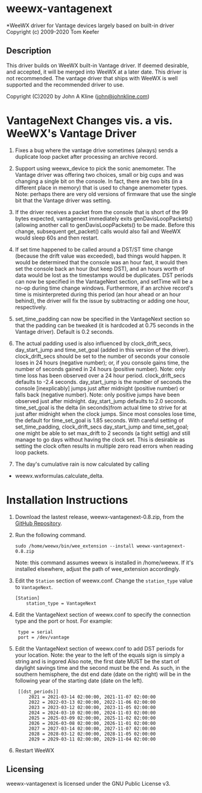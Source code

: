 # weewx-vantagenext
*WeeWX driver for Vantage devices largely based on built-in driver Copyright (c) 2009-2020 Tom Keefer

## Description

This driver builds on WeeWX built-in Vantage driver.  If deemed desirable, and accepted,
it will be merged into WeeWX at a later date.  This driver is not recommended.  The
vantage driver that ships with WeeWX is well supported and the recommended driver to use.

Copyright (C)2020 by John A Kline (john@johnkline.com)

# VantageNext Changes vis. a vis. WeeWX's Vantage Driver

1. Fixes a bug where the vantage drive sometimes (always) sends a duplicate loop packet
   after processing an archive record.

1. Support using weewx_device to pick the sonic anemometer.  The Vantage
   driver was offering two choices, small or big cups and was changing
   a single bit on the console.  In fact, there are two bits (in a different
   place in memory) that is used to change anemometer types.  Note:  perhaps
   there are very old versions of firmware that use the single bit that
   the Vantage driver was setting.

1. If the driver receives a packet from the console that is short of the 99 bytes
   expected, vantagenext immediately exits genDavisLoopPackets() (allowing
   another call to genDavisLoopPackets() to be made.  Before this change,
   subsequent get_packet() calls would also fail and WeeWX would sleep 60s
   and then restart.

1. If set time happened to be called around a DST/ST time change (because
   the drift value was exceeded), bad things would happen.  It would be
   determined that the console was an hour fast, it would then set the
   console back an hour (but keep DST), and an hours worth of data would
   be lost as the timestamps would be duplicates.  DST periods can now
   be specified in the VantageNext section, and setTime will be a no-op
   during time change windows.  Furthermore, if an archive record's time
   is misinterpreted during this period (an hour ahead or an hour behind),
   the driver will fix the issue by subtracting or adding one hour,
   respectively.

1. set_time_padding can now be specified in the VantageNext section
   so that the padding can be tweaked (it is hardcoded at 0.75 seconds
   in the Vantage driver).  Default is 0.2 seconds.

1. The actual padding used is also influenced by clock_drift_secs,
   day_start_jump and time_set_goal (added in this version of the driver).
   clock_drift_secs should be set to the number of seconds
   your console loses in 24 hours (negative number); or, if you console
   gains time, the number of seconds gained in 24 hours (positive number).
   Note: only time loss has been observed over a 24 hour period.
   clock_drift_secs defaults to -2.4 seconds.
   day_start_jump is the number of seconds the console [inexplicably]
   jumps just after midnight (positive number) or falls back (negative
   number).  Note: only positive jumps have been observed just after
   midnight.  day_start_jump defaults to 2.0 seconds.
   time_set_goal is the delta (in seconds)from actual time to strive for
   at just after midnight when the clock jumps.  Since most consoles lose
   time, the default for time_set_goal is 1.85 seconds.
   With careful setting of set_time_padding, clock_drift_secs day_start_jump
   and time_set_goal; one might be able to set max_drift to 2 seconds (a tight
   settig) and still manage to go days without having the clock set.
   This is desirable as setting the clock often results in multiple
   zero read errors when reading loop packets.

1. The day's cumulative rain is now calculated by calling
-   weewx.wxformulas.calculate_delta.

# Installation Instructions

1. Download the lastest release, weewx-vantagenext-0.8.zip, from the
   [GitHub Repository](https://github.com/chaunceygardiner/weewx-vantagenext).

1. Run the following command.

   `sudo /home/weewx/bin/wee_extension --install weewx-vantagenext-0.8.zip`

   Note: this command assumes weewx is installed in /home/weewx.  If it's installed
   elsewhere, adjust the path of wee_extension accordingly.

1. Edit the `Station` section of weewx.conf.  Change the `station_type` value
   to `VantageNext`.

   ```
   [Station]
       station_type = VantageNext
   ```

1. Edit the VantageNext section of weewx.conf to specify the connection type
   and the port or host.  For example:
   ```
    type = serial
    port = /dev/vantage
   ```

1. Edit the VantageNext section of weewx.conf to add DST periods for your
   location.  Note: the year to the left of the equals sign is simply a
   string and is ingored  Also note, the first date MUST be the start
   of daylight savings time and the second must be the end.  As such, in
   the southern hemisphere, the dst end date (date on the right) will be
   in the following year of the starting date (date on the left).
   ```
    [[dst_periods]]
        2021 = 2021-03-14 02:00:00, 2021-11-07 02:00:00
        2022 = 2022-03-13 02:00:00, 2022-11-06 02:00:00
        2023 = 2023-03-12 02:00:00, 2023-11-05 02:00:00
        2024 = 2024-03-10 02:00:00, 2024-11-03 02:00:00
        2025 = 2025-03-09 02:00:00, 2025-11-02 02:00:00
        2026 = 2026-03-08 02:00:00, 2026-11-01 02:00:00
        2027 = 2027-03-14 02:00:00, 2027-11-07 02:00:00
        2028 = 2028-03-12 02:00:00, 2028-11-05 02:00:00
        2029 = 2029-03-11 02:00:00, 2029-11-04 02:00:00
   ```

1. Restart WeeWX

## Licensing

weewx-vantagenext is licensed under the GNU Public License v3.
